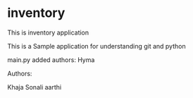 # inventory
This is inventory application

This is a Sample application for understanding git and python

main.py added
authors:
Hyma

Authors:

Khaja
Sonali
aarthi

